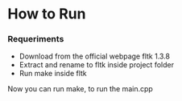 # How to Run

### Requeriments

- Download from the official webpage fltk 1.3.8
- Extract and rename to fltk inside project folder
- Run make inside fltk

Now you can run make, to run the main.cpp

